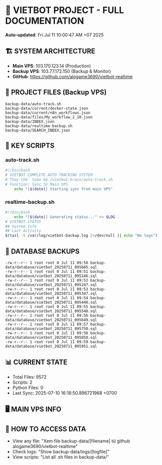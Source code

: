 # 🤖 VIETBOT PROJECT - FULL DOCUMENTATION
**Auto-updated**: Fri Jul 11 10:00:47 AM +07 2025

## 🏗️ SYSTEM ARCHITECTURE
- **Main VPS**: 103.170.123.14 (Production)
- **Backup VPS**: 103.77.172.150 (Backup & Monitor)
- **GitHub**: https://github.com/alogame3690/vietbot-realtime

## 📁 PROJECT FILES (Backup VPS)
```
backup-data/auto-track.sh
backup-data/current/docker-state.json
backup-data/current/n8n_workflows.json
backup-data/files/My_workflow_2_10.json
backup-data/INDEX.json
backup-data/realtime-backup.sh
backup-data/SEARCH_INDEX.json
```

## 🔧 KEY SCRIPTS
### auto-track.sh
```bash
#!/bin/bash
# VIETBOT COMPLETE AUTO TRACKING SYSTEM
# Thay thế toàn bộ /vietbot-brain/auto-track.sh
# Function: Sync từ Main VPS
    echo "[$(date)] Starting sync from main VPS"
```
### realtime-backup.sh
```bash
#!/bin/bash
    echo "[$(date)] Generating status..." >> $LOG
# VIETBOT STATUS
## System Info
## Last Activity
$(tail -5 /var/log/vietbot-backup.log 2>/dev/null || echo "No logs")
```

## 💾 DATABASE BACKUPS
```
-rw-r--r-- 1 root root 0 Jul 11 09:50 backup-data/database/vietbot_20250711_095045.sql
-rw-r--r-- 1 root root 0 Jul 11 09:51 backup-data/database/vietbot_20250711_095146.sql
-rw-r--r-- 1 root root 0 Jul 11 09:52 backup-data/database/vietbot_20250711_095247.sql
-rw-r--r-- 1 root root 0 Jul 11 09:53 backup-data/database/vietbot_20250711_095347.sql
-rw-r--r-- 1 root root 0 Jul 11 09:54 backup-data/database/vietbot_20250711_095448.sql
-rw-r--r-- 1 root root 0 Jul 11 09:55 backup-data/database/vietbot_20250711_095548.sql
-rw-r--r-- 1 root root 0 Jul 11 09:56 backup-data/database/vietbot_20250711_095649.sql
-rw-r--r-- 1 root root 0 Jul 11 09:57 backup-data/database/vietbot_20250711_095750.sql
-rw-r--r-- 1 root root 0 Jul 11 09:58 backup-data/database/vietbot_20250711_095850.sql
-rw-r--r-- 1 root root 0 Jul 11 09:59 backup-data/database/vietbot_20250711_095951.sql
```

## 📊 CURRENT STATE
- Total Files: 9572
- Scripts: 2
- Python Files: 0
- Last Sync: 2025-07-10 16:18:50.896721968 +0700

## 🖥️ MAIN VPS INFO


## 🚨 HOW TO ACCESS DATA
- View any file: "Xem file backup-data/[filename] từ github alogame3690/vietbot-realtime"
- Check logs: "Show backup-data/logs/[logfile]"
- View scripts: "List all .sh files in backup-data/"
